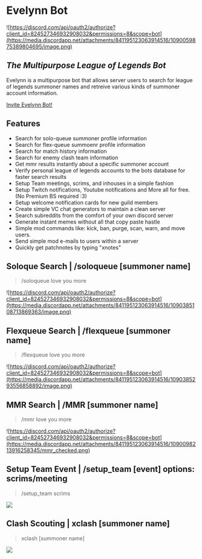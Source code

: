 # Evelynn Bot
![https://discord.com/api/oauth2/authorize?client_id=824527346932908032&permissions=8&scope=bot](https://media.discordapp.net/attachments/841195123063914516/1090059875389804695/image.png)
## _The Multipurpose League of Legends Bot_ 

Evelynn is a multipurpose bot that allows server users to search for league of legends summoner names 
and retreive various kinds of summoner account information.

[Invite Evelynn Bot!](https://discord.com/api/oauth2/authorize?client_id=824527346932908032&permissions=8&scope=bot)
## Features

- Search for solo-queue summoner profile information
- Search for flex-queue summoenr profile information
- Search for match history information
- Search for enemy clash team information
- Get mmr results instantly about a specific summoner account
- Verify personal league of legends accounts to the bots database for faster search results
- Setup Team meetings, scrims, and inhouses in a simple fashion
- Setup Twitch notifications, Youtube notifications and More all for free. (No Premium BS required :3)
- Setup welcome notification cards for new guild members
- Create simple VC chat generators to maintain a clean server
- Search subreddits from the comfort of your own discord server
- Generate instant memes without all that copy paste hastle
- Simple mod commands like: kick, ban, purge, scan, warn, and move users.
- Send simple mod e-mails to users within a server
- Quickly get patchnotes by typing "xnotes"

## Soloque Search | /soloqueue [summoner name] 
> /soloqueue Iove you more

![https://discord.com/api/oauth2/authorize?client_id=824527346932908032&permissions=8&scope=bot](https://media.discordapp.net/attachments/841195123063914516/1090385108713869363/image.png)

## Flexqueue Search | /flexqueue [summoner name]  
> /flexqueue Iove you more

![https://discord.com/api/oauth2/authorize?client_id=824527346932908032&permissions=8&scope=bot](https://media.discordapp.net/attachments/841195123063914516/1090385293556858892/image.png)

## MMR Search | /MMR [summoner name] 
> /mmr Iove you more

![https://discord.com/api/oauth2/authorize?client_id=824527346932908032&permissions=8&scope=bot](https://media.discordapp.net/attachments/841195123063914516/1090098213916258345/mmr_checked.png)
    
## Setup Team Event | /setup_team [event] options: scrims/meeting
> /setup_team scrims

![](https://media.giphy.com/media/v1.Y2lkPTc5MGI3NjExN2Q3ZGQ3YTM3MDUxY2YyZjUwM2EyNGJmZDA0ODZhZjk4ZDg4OGZkOSZjdD1n/0kJlVwIRPkyC8nzFdZ/giphy.gif)
    
## Clash Scouting | xclash [summoner name]
> xclash [summoner name]

![](https://media.discordapp.net/attachments/841195123063914516/1090104512196399135/image.png)
